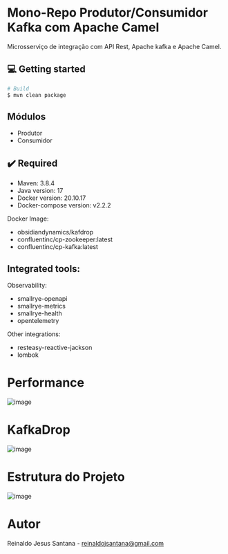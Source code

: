 # Mono-Repo Produtor/Consumidor Kafka com Apache Camel

Microsserviço de integração com API Rest, Apache kafka e Apache Camel.


## 💻 Getting started

```bash
# Build 
$ mvn clean package

```


## Módulos
* Produtor
* Consumidor


## ✔️ Required
* Maven: 3.8.4
* Java version: 17
* Docker version: 20.10.17
* Docker-compose version: v2.2.2


Docker Image:
* obsidiandynamics/kafdrop
* confluentinc/cp-zookeeper:latest
* confluentinc/cp-kafka:latest


## Integrated tools:

Observability:

* smallrye-openapi
* smallrye-metrics
* smallrye-health 
* opentelemetry


Other integrations:
* resteasy-reactive-jackson
* lombok

# Performance
![image](https://user-images.githubusercontent.com/17239827/230511674-8ea6e8f9-e327-4f71-b15a-77933349b048.png)


# KafkaDrop
![image](https://user-images.githubusercontent.com/17239827/230511540-3ce8e2cb-3ca3-4276-9c1e-a1e43d54a752.png)


# Estrutura do Projeto
![image](https://user-images.githubusercontent.com/17239827/230511779-3309b9e4-9403-4f30-a76a-f283804c1b3e.png)


# Autor
Reinaldo Jesus Santana - reinaldojsantana@gmail.com
